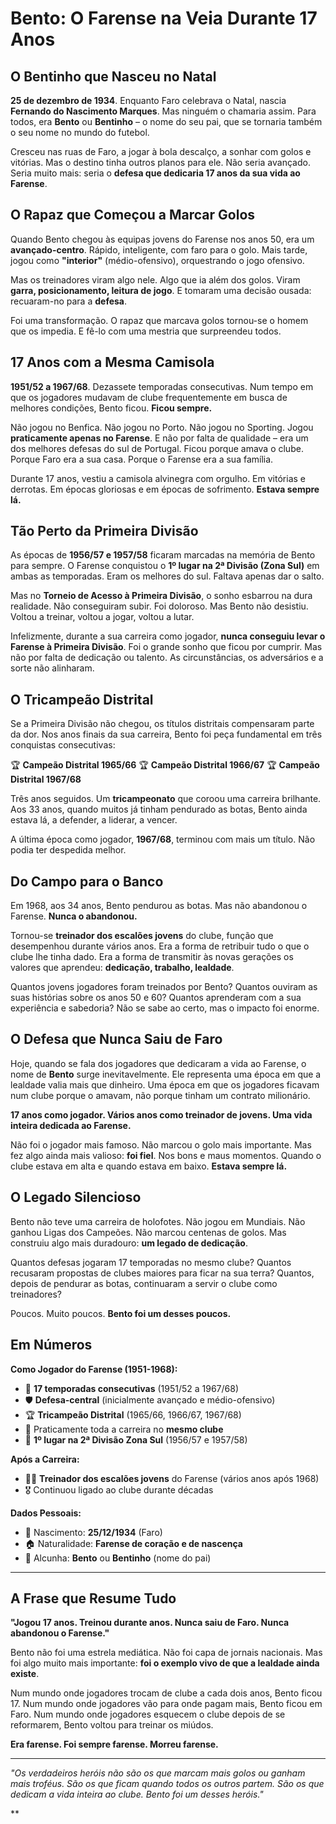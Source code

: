 # Bento: O Farense na Veia Durante 17 Anos

## O Bentinho que Nasceu no Natal

**25 de dezembro de 1934**. Enquanto Faro celebrava o Natal, nascia **Fernando do Nascimento Marques**. Mas ninguém o chamaria assim. Para todos, era **Bento** ou **Bentinho** – o nome do seu pai, que se tornaria também o seu nome no mundo do futebol.

Cresceu nas ruas de Faro, a jogar à bola descalço, a sonhar com golos e vitórias. Mas o destino tinha outros planos para ele. Não seria avançado. Seria muito mais: seria o **defesa que dedicaria 17 anos da sua vida ao Farense**.

## O Rapaz que Começou a Marcar Golos

Quando Bento chegou às equipas jovens do Farense nos anos 50, era um **avançado-centro**. Rápido, inteligente, com faro para o golo. Mais tarde, jogou como **"interior"** (médio-ofensivo), orquestrando o jogo ofensivo.

Mas os treinadores viram algo nele. Algo que ia além dos golos. Viram **garra, posicionamento, leitura de jogo**. E tomaram uma decisão ousada: recuaram-no para a **defesa**.

Foi uma transformação. O rapaz que marcava golos tornou-se o homem que os impedia. E fê-lo com uma mestria que surpreendeu todos.

## 17 Anos com a Mesma Camisola

**1951/52 a 1967/68**. Dezassete temporadas consecutivas. Num tempo em que os jogadores mudavam de clube frequentemente em busca de melhores condições, Bento ficou. **Ficou sempre.**

Não jogou no Benfica. Não jogou no Porto. Não jogou no Sporting. Jogou **praticamente apenas no Farense**. E não por falta de qualidade – era um dos melhores defesas do sul de Portugal. Ficou porque amava o clube. Porque Faro era a sua casa. Porque o Farense era a sua família.

Durante 17 anos, vestiu a camisola alvinegra com orgulho. Em vitórias e derrotas. Em épocas gloriosas e em épocas de sofrimento. **Estava sempre lá.**

## Tão Perto da Primeira Divisão

As épocas de **1956/57 e 1957/58** ficaram marcadas na memória de Bento para sempre. O Farense conquistou o **1º lugar na 2ª Divisão (Zona Sul)** em ambas as temporadas. Eram os melhores do sul. Faltava apenas dar o salto.

Mas no **Torneio de Acesso à Primeira Divisão**, o sonho esbarrou na dura realidade. Não conseguiram subir. Foi doloroso. Mas Bento não desistiu. Voltou a treinar, voltou a jogar, voltou a lutar.

Infelizmente, durante a sua carreira como jogador, **nunca conseguiu levar o Farense à Primeira Divisão**. Foi o grande sonho que ficou por cumprir. Mas não por falta de dedicação ou talento. As circunstâncias, os adversários e a sorte não alinharam.

## O Tricampeão Distrital

Se a Primeira Divisão não chegou, os títulos distritais compensaram parte da dor. Nos anos finais da sua carreira, Bento foi peça fundamental em três conquistas consecutivas:

🏆 **Campeão Distrital 1965/66**
🏆 **Campeão Distrital 1966/67**
🏆 **Campeão Distrital 1967/68**

Três anos seguidos. Um **tricampeonato** que coroou uma carreira brilhante. Aos 33 anos, quando muitos já tinham pendurado as botas, Bento ainda estava lá, a defender, a liderar, a vencer.

A última época como jogador, **1967/68**, terminou com mais um título. Não podia ter despedida melhor.

## Do Campo para o Banco

Em 1968, aos 34 anos, Bento pendurou as botas. Mas não abandonou o Farense. **Nunca o abandonou.**

Tornou-se **treinador dos escalões jovens** do clube, função que desempenhou durante vários anos. Era a forma de retribuir tudo o que o clube lhe tinha dado. Era a forma de transmitir às novas gerações os valores que aprendeu: **dedicação, trabalho, lealdade**.

Quantos jovens jogadores foram treinados por Bento? Quantos ouviram as suas histórias sobre os anos 50 e 60? Quantos aprenderam com a sua experiência e sabedoria? Não se sabe ao certo, mas o impacto foi enorme.

## O Defesa que Nunca Saiu de Faro

Hoje, quando se fala dos jogadores que dedicaram a vida ao Farense, o nome de **Bento** surge inevitavelmente. Ele representa uma época em que a lealdade valia mais que dinheiro. Uma época em que os jogadores ficavam num clube porque o amavam, não porque tinham um contrato milionário.

**17 anos como jogador. Vários anos como treinador de jovens. Uma vida inteira dedicada ao Farense.**

Não foi o jogador mais famoso. Não marcou o golo mais importante. Mas fez algo ainda mais valioso: **foi fiel**. Nos bons e maus momentos. Quando o clube estava em alta e quando estava em baixo. **Estava sempre lá.**

## O Legado Silencioso

Bento não teve uma carreira de holofotes. Não jogou em Mundiais. Não ganhou Ligas dos Campeões. Não marcou centenas de golos. Mas construiu algo mais duradouro: **um legado de dedicação**.

Quantos defesas jogaram 17 temporadas no mesmo clube? Quantos recusaram propostas de clubes maiores para ficar na sua terra? Quantos, depois de pendurar as botas, continuaram a servir o clube como treinadores?

Poucos. Muito poucos. **Bento foi um desses poucos.**

## Em Números

**Como Jogador do Farense (1951-1968):**
- 🎽 **17 temporadas consecutivas** (1951/52 a 1967/68)
- 🛡️ **Defesa-central** (inicialmente avançado e médio-ofensivo)
- 🏆 **Tricampeão Distrital** (1965/66, 1966/67, 1967/68)
- 📍 Praticamente toda a carreira no **mesmo clube**
- 🥈 **1º lugar na 2ª Divisão Zona Sul** (1956/57 e 1957/58)

**Após a Carreira:**
- 👨‍🏫 **Treinador dos escalões jovens** do Farense (vários anos após 1968)
- 🎖️ Continuou ligado ao clube durante décadas

**Dados Pessoais:**
- 📅 Nascimento: **25/12/1934** (Faro)
- 🏠 Naturalidade: **Farense de coração e de nascença**
- 👤 Alcunha: **Bento** ou **Bentinho** (nome do pai)

---

## A Frase que Resume Tudo

**"Jogou 17 anos. Treinou durante anos. Nunca saiu de Faro. Nunca abandonou o Farense."**

Bento não foi uma estrela mediática. Não foi capa de jornais nacionais. Mas foi algo muito mais importante: **foi o exemplo vivo de que a lealdade ainda existe**.

Num mundo onde jogadores trocam de clube a cada dois anos, Bento ficou 17. Num mundo onde jogadores vão para onde pagam mais, Bento ficou em Faro. Num mundo onde jogadores esquecem o clube depois de se reformarem, Bento voltou para treinar os miúdos.

**Era farense. Foi sempre farense. Morreu farense.**

---

*"Os verdadeiros heróis não são os que marcam mais golos ou ganham mais troféus. São os que ficam quando todos os outros partem. São os que dedicam a vida inteira ao clube. Bento foi um desses heróis."*

**